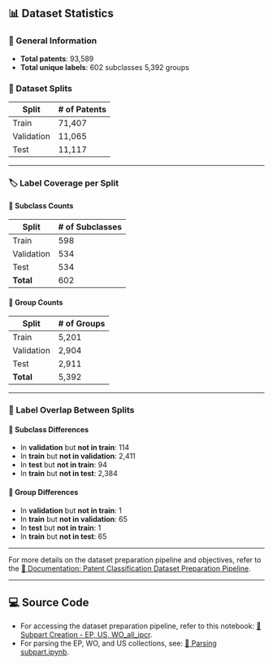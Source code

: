 ## 📊 Dataset Statistics

### 🧾 General Information
- **Total patents**: 93,589  
- **Total unique labels**: 602 subclasses 5,392 groups 

### 📁 Dataset Splits
| Split       | # of Patents |
|-------------|--------------|
| Train       | 71,407       |
| Validation  | 11,065       |
| Test        | 11,117       |

---

### 🏷️ Label Coverage per Split

#### 🔹 Subclass Counts
| Split       | # of Subclasses |
|-------------|-----------------|
| Train       | 598             |
| Validation  | 534             |
| Test        | 534             |
| **Total**   | 602             |

#### 🔹 Group Counts
| Split       | # of Groups     |
|-------------|-----------------|
| Train       | 5,201           |
| Validation  | 2,904           |
| Test        | 2,911           |
| **Total**   | 5,392           |

---

### 🔄 Label Overlap Between Splits

#### 📌 Subclass Differences
- In **validation** but **not in train**: 114  
- In **train** but **not in validation**: 2,411  
- In **test** but **not in train**: 94  
- In **train** but **not in test**: 2,384  

#### 📌 Group Differences
- In **validation** but **not in train**: 1  
- In **train** but **not in validation**: 65  
- In **test** but **not in train**: 1  
- In **train** but **not in test**: 65  

---

For more details on the dataset preparation pipeline and objectives, refer to the [📄 Documentation: Patent Classification Dataset Preparation Pipeline](#).

---

## 💻 Source Code

- For accessing the dataset preparation pipeline, refer to this notebook: [📄 Subpart Creation - EP, US, WO_all_ipcr](#).
- For parsing the EP, WO, and US collections, see: [📄 Parsing subpart.ipynb](#).
